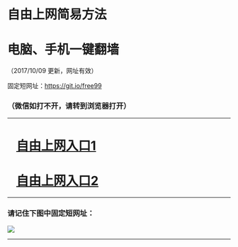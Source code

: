 ﻿# 自由上网简易方法

# 电脑、手机一键翻墙

（2017/10/09 更新，网址有效）

固定短网址：https://git.io/free99

### （微信如打不开，请转到浏览器打开）


***





# &nbsp;&nbsp; <a href="http://ft1690931544.fwq-tz-1001.info/fwqtz01.html?t=100900112147 " target="_blank">自由上网入口1</a>
# &nbsp;&nbsp; <a href="http://ft1358824920.fwq-tz-1002.info/fwqtz02.html?t=100900130438 " target="_blank">自由上网入口2</a>
***

### 请记住下图中固定短网址：

<img src="https://s3-us-west-2.amazonaws.com/fwq-1001/yjfq-20170905okok.png" /> 


***

